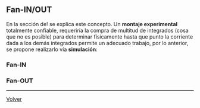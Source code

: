 ## Fan-IN/OUT

En la sección de! se explica este concepto. Un **montaje experimental** totalmente confiable, requeriría la compra de multitud de integrados (cosa que no es posible) para determinar físicamente hasta que punto la corriente dada a los demás integrados permite un adecuado trabajo, por lo anterior, se propone realizarlo vía **simulación**:

### Fan-IN

### Fan-OUT



---

[Volver](https://github.com/juamorenogo/Digital_2024_2/tree/main/Lab_01/SN70LS04)